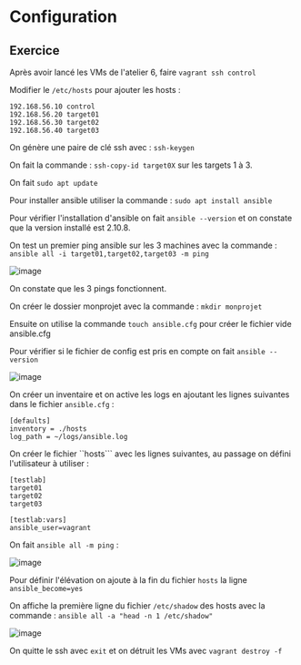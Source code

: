 # Configuration

## Exercice

Après avoir lancé les VMs de l'atelier 6, faire ```vagrant ssh control```

Modifier le ```/etc/hosts``` pour ajouter les hosts :

```console
192.168.56.10 control
192.168.56.20 target01
192.168.56.30 target02
192.168.56.40 target03 	
```
On génère une paire de clé ssh avec : ```ssh-keygen```

On fait la commande : ```ssh-copy-id target0X``` sur les targets 1 à 3.

On fait ```sudo apt update```

Pour installer ansible utiliser la commande : ```sudo apt install ansible```

Pour vérifier l'installation d'ansible on fait ```ansible --version``` et on constate que la version installé est 2.10.8.

On test un premier ping ansible sur les 3 machines avec la commande : ```ansible all -i target01,target02,target03 -m ping```

![image](https://github.com/user-attachments/assets/48ff780a-0c79-4709-8732-5f8e917c76da)

On constate que les 3 pings fonctionnent.

On créer le dossier monprojet avec la commande : ```mkdir monprojet```

Ensuite on utilise la commande ```touch ansible.cfg``` pour créer le fichier vide ansible.cfg

Pour vérifier si le fichier de config est pris en compte on fait ```ansible --version```

![image](https://github.com/user-attachments/assets/f62ba687-1b7d-4d04-87bf-b0730e796be3)


On créer un inventaire et on active les logs en ajoutant les lignes suivantes dans le fichier ```ansible.cfg``` :

```console
[defaults]
inventory = ./hosts
log_path = ~/logs/ansible.log
```

On créer le fichier ``hosts``` avec les lignes suivantes, au passage on défini l'utilisateur à utiliser : 

```console
[testlab]
target01
target02
target03

[testlab:vars]
ansible_user=vagrant
```

On fait ```ansible all -m ping``` :

![image](https://github.com/user-attachments/assets/a54ea5b1-cd70-4ea2-86f3-2484d04d1687)

Pour définir l'élévation on ajoute à la fin du fichier ```hosts``` la ligne ```ansible_become=yes```

On affiche la première ligne du fichier ```/etc/shadow``` des hosts avec la commande : ```ansible all -a "head -n 1 /etc/shadow"```

![image](https://github.com/user-attachments/assets/603a47e6-b5e5-472e-980c-0f5e0c79d8eb)


On quitte le ssh avec ```exit``` et on détruit les VMs avec ```vagrant destroy -f```

